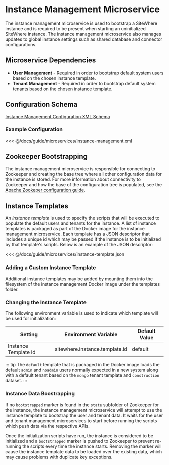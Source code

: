 # Instance Management Microservice

The instance management microservice is used to bootstrap a SiteWhere instance and is
required to be present when starting an uninitialized SiteWhere instance. The instance
management microservice also manages updates to global instance settings such as shared
database and connector configurations.

## Microservice Dependencies

- **User Management** - Required in order to bootstrap default system users based on the
  chosen instance template.
- **Tenant Management** - Required in order to bootstrap default system tenants based on
  the chosen instance template.

## Configuration Schema

[Instance Management Configuration XML Schema](http://sitewhere.io/schema/sitewhere/microservice/instance-management/current/instance-management.xsd)

### Example Configuration

<<< @/docs/guide/microservices/instance-management.xml

## Zookeeper Bootstrapping

The instance management microservice is responsible for connecting to Zookeeper and
creating the base tree where all other configuration data for the instance is stored.
For more information about connectivity to Zookeeper and how the base of the configuration
tree is populated, see the [Apache Zookeper configuration guide](../zookeeper-configuration.md).

## Instance Templates

An _instance template_ is used to specify the scripts that will be executed to populate the
default users and tenants for the instance. A list of instance templates is packaged as part
of the Docker image for the instance management microservice. Each template has a JSON descriptor
that includes a unique id which may be passed if the instance is to be initialized by that
template's scripts. Below is an example of the JSON descriptor:

<<< @/docs/guide/microservices/instance-template.json

### Adding a Custom Instance Template

Additional instance templates may be added by mounting them into the filesystem of the
instance management Docker image under the templates folder.

### Changing the Instance Template

The following environment variable is used to indicate which template
will be used for initialization:

| Setting              | Environment Variable           | Default Value |
| -------------------- | ------------------------------ | ------------- |
| Instance Template Id | sitewhere.instance.template.id | default       |

::: tip
The `default` template that is packaged in the Docker image loads the default `admin` and
`noadmin` users normally expected in a new system along with a default tenant based on
the `mongo` tenant template and `construction` dataset.
:::

### Instance Data Boostrapping

If no `bootstrapped` marker is found in the `state` subfolder of Zookeeper for
the instance, the instance management microservice will attempt to use the instance
template to bootstrap the user and tenant data. It waits for the user and tenant
management microservices to start before running the scripts which push data via
the respective APIs.

Once the initialization scripts have run, the instance is considered to be initialized and
a `bootstrapped` marker is pushed to Zookeeper to prevent re-running the scripts every
time the instance starts. Removing the marker will cause the instance template data to be
loaded over the existing data, which may cause problems with duplicate key exceptions.

